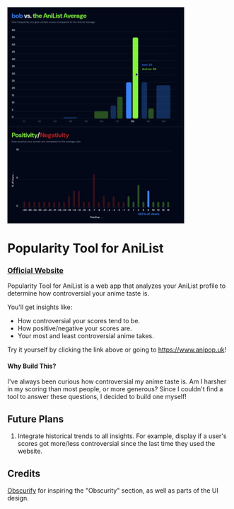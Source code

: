 <div float="left">
  <img src="./media/plotMain.png" width="400" style="vertical-align: middle;" />
  <img src="./media/plotPos.png" width="400" style="vertical-align: middle;" />
</div>

# Popularity Tool for AniList

### [Official Website](https://www.anipop.uk)

Popularity Tool for AniList is a web app that analyzes your AniList profile to
determine how controversial your anime taste is.

You'll get insights like:

- How controversial your scores tend to be.
- How positive/negative your scores are.
- Your most and least controversial anime takes.

Try it yourself by clicking the link above or going to https://www.anipop.uk!

#### Why Build This?

I've always been curious how controversial my anime taste is. Am I harsher in my
scoring than most people, or more generous? Since I couldn't find a tool to
answer these questions, I decided to build one myself!

## Future Plans

1. Integrate historical trends to all insights. For example, display if a user's
   scores got more/less controversial since the last time they used the website.

## Credits

[Obscurify](https://www.obscurifymusic.com) for inspiring the "Obscurity"
section, as well as parts of the UI design.
